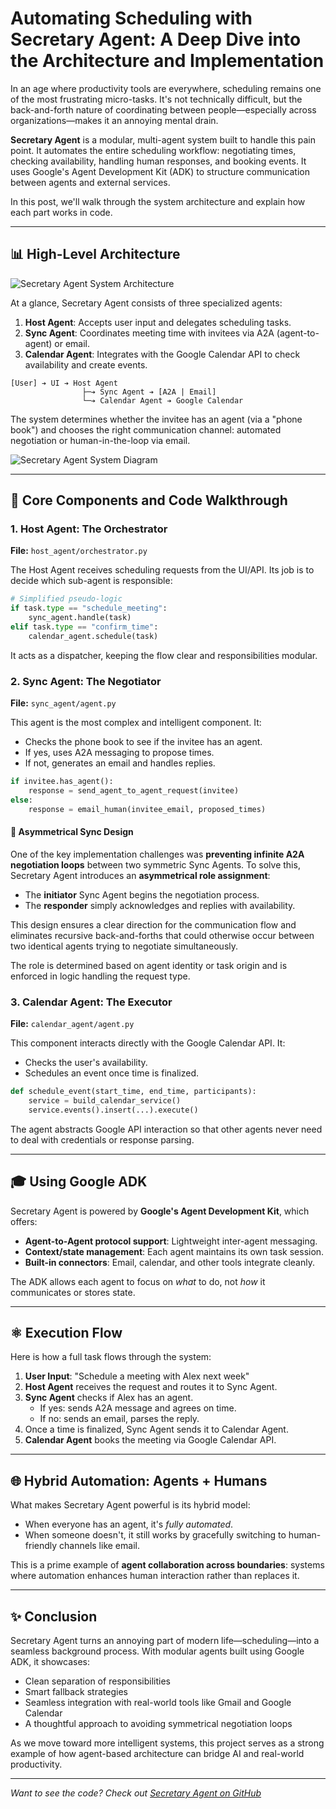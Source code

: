 # Automating Scheduling with Secretary Agent: A Deep Dive into the Architecture and Implementation

In an age where productivity tools are everywhere, scheduling remains one of the most frustrating micro-tasks. It's not technically difficult, but the back-and-forth nature of coordinating between people—especially across organizations—makes it an annoying mental drain.

**Secretary Agent** is a modular, multi-agent system built to handle this pain point. It automates the entire scheduling workflow: negotiating times, checking availability, handling human responses, and booking events. It uses Google's Agent Development Kit (ADK) to structure communication between agents and external services.

In this post, we'll walk through the system architecture and explain how each part works in code.

---

## 📊 High-Level Architecture

![Secretary Agent System Architecture](/static/img/diagram.svg)

At a glance, Secretary Agent consists of three specialized agents:

1. **Host Agent**: Accepts user input and delegates scheduling tasks.
2. **Sync Agent**: Coordinates meeting time with invitees via A2A (agent-to-agent) or email.
3. **Calendar Agent**: Integrates with the Google Calendar API to check availability and create events.

```
[User] ➔ UI ➔ Host Agent
                ├─➔ Sync Agent ➔ [A2A | Email]
                └─➔ Calendar Agent ➔ Google Calendar
```

The system determines whether the invitee has an agent (via a "phone book") and chooses the right communication channel: automated negotiation or human-in-the-loop via email.

![Secretary Agent System Diagram](/static/img/diagram.svg)

---

## 💪 Core Components and Code Walkthrough

### 1. Host Agent: The Orchestrator

**File:** `host_agent/orchestrator.py`

The Host Agent receives scheduling requests from the UI/API. Its job is to decide which sub-agent is responsible:

```python
# Simplified pseudo-logic
if task.type == "schedule_meeting":
    sync_agent.handle(task)
elif task.type == "confirm_time":
    calendar_agent.schedule(task)
```

It acts as a dispatcher, keeping the flow clear and responsibilities modular.

### 2. Sync Agent: The Negotiator

**File:** `sync_agent/agent.py`

This agent is the most complex and intelligent component. It:
- Checks the phone book to see if the invitee has an agent.
- If yes, uses A2A messaging to propose times.
- If not, generates an email and handles replies.

```python
if invitee.has_agent():
    response = send_agent_to_agent_request(invitee)
else:
    response = email_human(invitee_email, proposed_times)
```

#### 🔄 Asymmetrical Sync Design

One of the key implementation challenges was **preventing infinite A2A negotiation loops** between two symmetric Sync Agents. To solve this, Secretary Agent introduces an **asymmetrical role assignment**:

- The **initiator** Sync Agent begins the negotiation process.
- The **responder** simply acknowledges and replies with availability.

This design ensures a clear direction for the communication flow and eliminates recursive back-and-forths that could otherwise occur between two identical agents trying to negotiate simultaneously.

The role is determined based on agent identity or task origin and is enforced in logic handling the request type.

### 3. Calendar Agent: The Executor

**File:** `calendar_agent/agent.py`

This component interacts directly with the Google Calendar API. It:
- Checks the user's availability.
- Schedules an event once time is finalized.

```python
def schedule_event(start_time, end_time, participants):
    service = build_calendar_service()
    service.events().insert(...).execute()
```

The agent abstracts Google API interaction so that other agents never need to deal with credentials or response parsing.

---

## 🎓 Using Google ADK

Secretary Agent is powered by **Google's Agent Development Kit**, which offers:

- **Agent-to-Agent protocol support**: Lightweight inter-agent messaging.
- **Context/state management**: Each agent maintains its own task session.
- **Built-in connectors**: Email, calendar, and other tools integrate cleanly.

The ADK allows each agent to focus on *what* to do, not *how* it communicates or stores state.

---

## ⚛️ Execution Flow

Here is how a full task flows through the system:

1. **User Input**: "Schedule a meeting with Alex next week"
2. **Host Agent** receives the request and routes it to Sync Agent.
3. **Sync Agent** checks if Alex has an agent.
   - If yes: sends A2A message and agrees on time.
   - If no: sends an email, parses the reply.
4. Once a time is finalized, Sync Agent sends it to Calendar Agent.
5. **Calendar Agent** books the meeting via Google Calendar API.

---

## 🌐 Hybrid Automation: Agents + Humans

What makes Secretary Agent powerful is its hybrid model:
- When everyone has an agent, it's *fully automated*.
- When someone doesn't, it still works by gracefully switching to human-friendly channels like email.

This is a prime example of **agent collaboration across boundaries**: systems where automation enhances human interaction rather than replaces it.

---

## ✨ Conclusion

Secretary Agent turns an annoying part of modern life—scheduling—into a seamless background process. With modular agents built using Google ADK, it showcases:
- Clean separation of responsibilities
- Smart fallback strategies
- Seamless integration with real-world tools like Gmail and Google Calendar
- A thoughtful approach to avoiding symmetrical negotiation loops

As we move toward more intelligent systems, this project serves as a strong example of how agent-based architecture can bridge AI and real-world productivity.

---

*Want to see the code? Check out [Secretary Agent on GitHub](https://github.com/Ghazalehdelfi/secretary_agent)*
